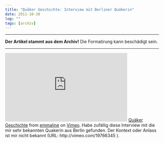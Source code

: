 ```yaml
---
title: "Quäker Geschichte: Interview mit Berliner Quäkerin"
date: 2011-10-30
log: ""
tags: [archiv]
---
```

<hr><b>Der Artikel stammt aus dem Archiv!</b> Die Formatirung kann beschädigt sein.<hr>
<iframe width="400" height="225" frameborder="0" src="http://player.vimeo.com/video/19766345?title=0&amp;byline=0&amp;portrait=0" webkitallowfullscreen="" allowfullscreen=""></iframe>
<a href="http://vimeo.com/19766345">Qu&auml;ker Geschichte</a> from <a href="http://vimeo.com/user3317950">emmaline</a> on <a href="http://vimeo.com">Vimeo</a>.
<!--break-->
Habe zuf&auml;llig diese Interview mit die mir sehr bekannten Quakerin aus Berlin gefunden. Der Kontext oder Anlass ist mir nicht bekannt (URL: http://vimeo.com/19766345 ). 
&nbsp;
